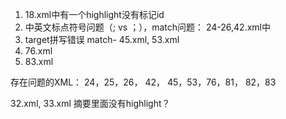 1. 18.xml中有一个highlight没有标记id
2. 中英文标点符号问题（; vs ；），match问题： 24-26,42.xml中<h target="1;2;3" match="full">
3. target拼写错误 match- 45.xml, 53.xml  <h terget="8" match="full">
4. 76.xml <section nme="xxxx">
5. 83.xml

存在问题的XML： 24，25，26， 42， 45，53，76，81， 82，83

32.xml, 33.xml 摘要里面没有highlight？
